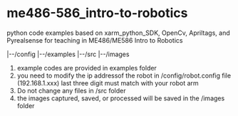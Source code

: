 # me486-586_intro-to-robotics
python code examples based on xarm_python_SDK, OpenCv, Apriltags, and Pyrealsense for teaching in ME486/ME586 Intro to Robotics  

|--/config
|--/examples
|--/src
|--/images

1) example codes are provided in examples folder
2) you need to modify the ip addressof the robot in /config/robot.config file (192.168.1.xxx) last three digit must match with your robot arm
3) Do not change any files in /src folder
4) the images captured, saved, or processed will be saved in the /images folder
